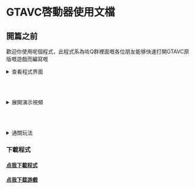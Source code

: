 # GTAVC啓動器使用文檔
## 開篇之前
歡迎你使用呢個程式，此程式系為咗Q群裡面嘅各位朋友能够快速打開GTAVC原版嘅遊戲而編寫嘅

<details>

## 关于程式

<summary>查看程式界面</summary>

### 界面
![程式界面](src/jm.png)

</details>

<br/><br/>

<details>

<summary>展開演示視頻</summary>

<!-- [解压演示](/src/jy.mp4 ':include :type=video width=100% height=400px controls') -->
#### 解壓全過程

[高清視頻跟我睇](https://sgss-1304995454.cos.ap-guangzhou.myqcloud.com/video%2FUnzip.mp4 ':include'l)
<!-- <video controls width="768px" height="432px" source src="/src/jy.mp4" type="video/mp4"></video> -->
	
#### 快捷啓動游戲
![快捷啓動游戲](https://sgss-1304995454.cos.ap-guangzhou.myqcloud.com/video%2FLaunch.mp4 ':include')

#### 修復外挂程式
[修復](https://sgss-1304995454.cos.ap-guangzhou.myqcloud.com/video%2FCheat.mp4 ':include')

</details>

<br/><br/>

<details>

<summary>通關玩法</summary>

#### 通關玩法(Bilibili)
<iframe src="//player.bilibili.com/player.html?aid=421854885&bvid=BV1v3411t7zQ&cid=445817165&page=1" scrolling="no" border="0" frameborder="no" framespacing="0" allowfullscreen="true" width="900px" height="600px"> </iframe>

</details>

### 下載程式
#### <a href="https://sgss-1304995454.cos.ap-guangzhou.myqcloud.com/software/GTAVC%E5%90%AF%E5%8A%A8%E5%99%A8.exe" download="GTAVC启动器.exe">点我下載程式</a><br/>
#### <a href="https://sgss-1304995454.cos.ap-guangzhou.myqcloud.com/%E7%BD%AA%E6%81%B6%E9%83%BD%E5%B8%82%E4%B8%AD%E6%96%87%E7%89%88.zip" download="罪惡都市中文版.zip">点我下载游戲</a>